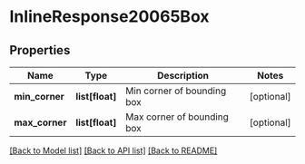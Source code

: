 # InlineResponse20065Box

## Properties
Name | Type | Description | Notes
------------ | ------------- | ------------- | -------------
**min_corner** | **list[float]** | Min corner of bounding box | [optional] 
**max_corner** | **list[float]** | Max corner of bounding box | [optional] 

[[Back to Model list]](../README.md#documentation-for-models) [[Back to API list]](../README.md#documentation-for-api-endpoints) [[Back to README]](../README.md)


